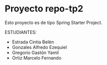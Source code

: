 # Proyecto repo-tp2
Esto proyecto es de tipo Spring Starter Project.

ESTUDIANTES:

- Estrada Cintia Belèn
- Gonzales Alfredo Ezequiel
- Gregorio Gastón Yamil
- Ortiz Marcelo Fernando

